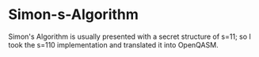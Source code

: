 # Simon-s-Algorithm
Simon's Algorithm is usually presented with a secret structure of s=11; so I took the s=110 implementation and translated it into OpenQASM.
